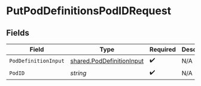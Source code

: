 # PutPodDefinitionsPodIDRequest


## Fields

| Field                                                                  | Type                                                                   | Required                                                               | Description                                                            |
| ---------------------------------------------------------------------- | ---------------------------------------------------------------------- | ---------------------------------------------------------------------- | ---------------------------------------------------------------------- |
| `PodDefinitionInput`                                                   | [shared.PodDefinitionInput](../../models/shared/poddefinitioninput.md) | :heavy_check_mark:                                                     | N/A                                                                    |
| `PodID`                                                                | *string*                                                               | :heavy_check_mark:                                                     | N/A                                                                    |